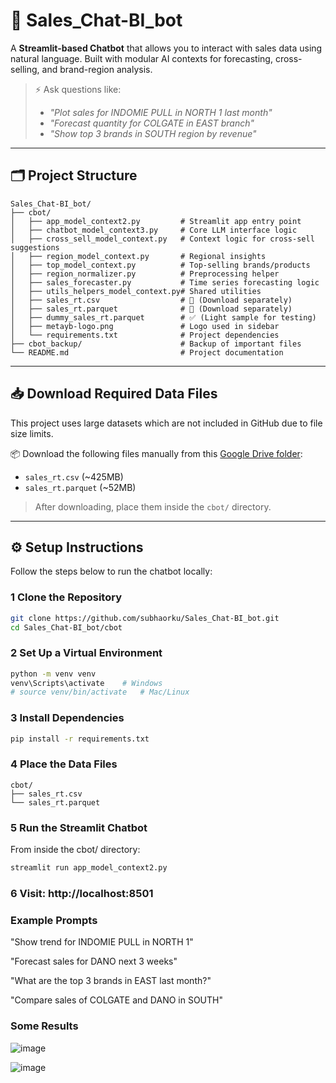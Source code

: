 # 🧠 Sales_Chat-BI_bot

A **Streamlit-based Chatbot** that allows you to interact with sales data using natural language. Built with modular AI contexts for forecasting, cross-selling, and brand-region analysis.

> ⚡ Ask questions like:
> - *"Plot sales for INDOMIE PULL in NORTH 1 last month"*
> - *"Forecast quantity for COLGATE in EAST branch"*
> - *"Show top 3 brands in SOUTH region by revenue"*

---

## 🗂️ Project Structure
```
Sales_Chat-BI_bot/
├── cbot/
│   ├── app_model_context2.py         # Streamlit app entry point
│   ├── chatbot_model_context3.py     # Core LLM interface logic
│   ├── cross_sell_model_context.py   # Context logic for cross-sell suggestions
│   ├── region_model_context.py       # Regional insights
│   ├── top_model_context.py          # Top-selling brands/products
│   ├── region_normalizer.py          # Preprocessing helper
│   ├── sales_forecaster.py           # Time series forecasting logic
│   ├── utils_helpers_model_context.py# Shared utilities
│   ├── sales_rt.csv                  # 🔽 (Download separately)
│   ├── sales_rt.parquet              # 🔽 (Download separately)
│   ├── dummy_sales_rt.parquet        # ✅ (Light sample for testing)
│   ├── metayb-logo.png               # Logo used in sidebar
│   └── requirements.txt              # Project dependencies
├── cbot_backup/                      # Backup of important files
└── README.md                         # Project documentation

```


---

## 📥 Download Required Data Files

This project uses large datasets which are not included in GitHub due to file size limits.

📦 Download the following files manually from this [Google Drive folder](https://drive.google.com/drive/folders/16M1jhAAlE9HgTqVnlYfDA69djVOIwVE7?usp=sharing):

- `sales_rt.csv` (~425MB)
- `sales_rt.parquet` (~52MB)

> After downloading, place them inside the `cbot/` directory.

---

## ⚙️ Setup Instructions

Follow the steps below to run the chatbot locally:

### 1 Clone the Repository

```bash
git clone https://github.com/subhaorku/Sales_Chat-BI_bot.git
cd Sales_Chat-BI_bot/cbot
```
### 2 Set Up a Virtual Environment

```bash
python -m venv venv
venv\Scripts\activate    # Windows
# source venv/bin/activate   # Mac/Linux

```
### 3 Install Dependencies
```bash
pip install -r requirements.txt
```
### 4 Place the Data Files
```
cbot/
├── sales_rt.csv
└── sales_rt.parquet
```

### 5 Run the Streamlit Chatbot
From inside the cbot/ directory:
```bash
streamlit run app_model_context2.py
```
### 6  Visit: http://localhost:8501

### Example Prompts
"Show trend for INDOMIE PULL in NORTH 1"

"Forecast sales for DANO next 3 weeks"

"What are the top 3 brands in EAST last month?"

"Compare sales of COLGATE and DANO in SOUTH"

### Some Results
![image](https://github.com/user-attachments/assets/678dbf08-830b-4eb0-9524-4c90aa395689)


![image](https://github.com/user-attachments/assets/1fbedbcf-f43b-4be4-9045-93a552fefdae)

